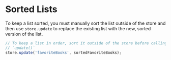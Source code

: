 # Sorted Lists

To keep a list sorted, you must manually sort the list outside of the store and then
use `store.update` to replace the existing list with the new, sorted version of the list.

```js
// To keep a list in order, sort it outside of the store before calling
// `update()`
store.update('favoriteBooks', sortedFavoriteBooks);
```
